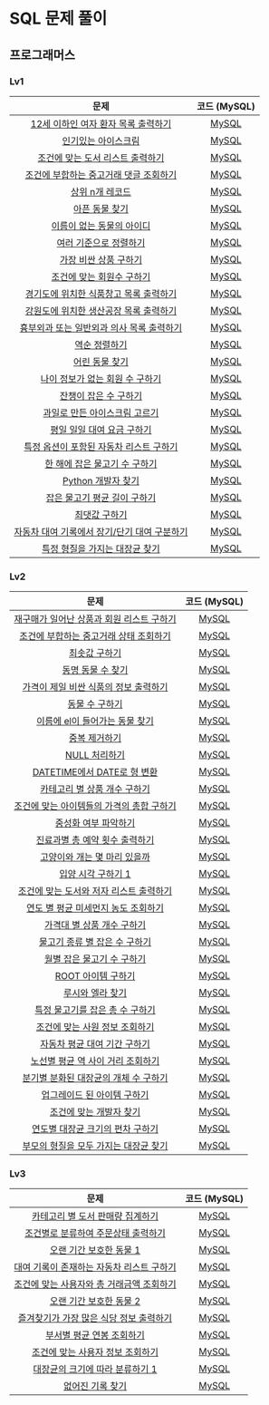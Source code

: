 # SQL 문제 풀이

## 프로그래머스

### Lv1
| 문제 | 코드 (MySQL) |
| :-------------: |:-------------: |
| [12세 이하인 여자 환자 목록 출력하기](https://school.programmers.co.kr/learn/courses/30/lessons/132201) | [MySQL](programmers/Lv1/12세_이하인_여자_환자_목록_출력하기.sql) |
| [인기있는 아이스크림](https://school.programmers.co.kr/learn/courses/30/lessons/133024) | [MySQL](programmers/Lv1/인기있는_아이스크림.sql) |
| [조건에 맞는 도서 리스트 출력하기](https://school.programmers.co.kr/learn/courses/30/lessons/144853) | [MySQL](programmers/Lv1/조건에_맞는_도서_리스트_출력하기.sql) |
| [조건에 부합하는 중고거래 댓글 조회하기](https://school.programmers.co.kr/learn/courses/30/lessons/164673) | [MySQL](programmers/Lv1/조건에_부합하는_중고거래_댓글_조회하기.sql) |
| [상위 n개 레코드](https://school.programmers.co.kr/learn/courses/30/lessons/164673) | [MySQL](programmers/Lv1/상위_n개_레코드.sql) |
| [아픈 동물 찾기](https://school.programmers.co.kr/learn/courses/30/lessons/59036) | [MySQL](programmers/Lv1/아픈_동물_찾기.sql) |
| [이름이 없는 동물의 아이디](https://school.programmers.co.kr/learn/courses/30/lessons/59039) | [MySQL](programmers/Lv1/이름이_없는_동물의_아이디.sql) |
| [여러 기준으로 정렬하기](https://school.programmers.co.kr/learn/courses/30/lessons/59404) | [MySQL](programmers/Lv1/여러_기준으로_정렬하기.sql) |
| [가장 비싼 상품 구하기](https://school.programmers.co.kr/learn/courses/30/lessons/131697) | [MySQL](programmers/Lv1/가장_비싼_상품_구하기.sql) |
| [조건에 맞는 회원수 구하기](https://school.programmers.co.kr/learn/courses/30/lessons/131535) | [MySQL](programmers/Lv1/조건에_맞는_회원수_구하기.sql) |
| [경기도에 위치한 식품창고 목록 출력하기](https://school.programmers.co.kr/learn/courses/30/lessons/131114) | [MySQL](programmers/Lv1/경기도에_위치한_식품창고_목록_출력하기.sql) |
| [강원도에 위치한 생산공장 목록 출력하기](https://school.programmers.co.kr/learn/courses/30/lessons/131112) | [MySQL](programmers/Lv1/강원도에_위치한_생산공장_목록_출력하기.sql) |
| [흉부외과 또는 일반외과 의사 목록 출력하기](https://school.programmers.co.kr/learn/courses/30/lessons/132203) | [MySQL](programmers/Lv1/흉부외과_또는_일반외과_의사_목록_출력하기.sql) |
| [역순 정렬하기](https://school.programmers.co.kr/learn/courses/30/lessons/59035) | [MySQL](programmers/Lv1/역순_정렬하기.sql) |
| [어린 동물 찾기](https://school.programmers.co.kr/learn/courses/30/lessons/59037) | [MySQL](programmers/Lv1/어린_동물_찾기.sql) |
| [나이 정보가 없는 회원 수 구하기](https://school.programmers.co.kr/learn/courses/30/lessons/131528) | [MySQL](programmers/Lv1/나이_정보가_없는_회원_수_구하기.sql) |
| [잔챙이 잡은 수 구하기](https://school.programmers.co.kr/learn/courses/30/lessons/293258) | [MySQL](programmers/Lv1/잔챙이_잡은_수_구하기.sql) |
| [과일로 만든 아이스크림 고르기](https://school.programmers.co.kr/learn/courses/30/lessons/133025) | [MySQL](programmers/Lv1/과일로_만든_아이스크림_고르기.sql) |
| [평일 일일 대여 요금 구하기](https://school.programmers.co.kr/learn/courses/30/lessons/151136) | [MySQL](programmers/Lv1/평일_일일_대여_요금_구하기.sql) |
| [특정 옵션이 포함된 자동차 리스트 구하기](https://school.programmers.co.kr/learn/courses/30/lessons/157343) | [MySQL](programmers/Lv1/특정_옵션이_포함된_자동차_리스트_구하기.sql) |
| [한 해에 잡은 물고기 수 구하기](https://school.programmers.co.kr/learn/courses/30/lessons/298516) | [MySQL](programmers/Lv1/한_해에_잡은_물고기_수_구하기.sql) |
| [Python 개발자 찾기](https://school.programmers.co.kr/learn/courses/30/lessons/276013) | [MySQL](programmers/Lv1/Python_개발자_찾기.sql) |
| [잡은 물고기 평균 길이 구하기](https://school.programmers.co.kr/learn/courses/30/lessons/293259) | [MySQL](programmers/Lv1/잡은_물고기의_평균_길이_구하기.sql) |
| [최댓값 구하기](https://school.programmers.co.kr/learn/courses/30/lessons/59415) | [MySQL](programmers/Lv1/최댓값_구하기.sql) |
| [자동차 대여 기록에서 장기/단기 대여 구분하기](https://school.programmers.co.kr/learn/courses/30/lessons/151138) | [MySQL](programmers/Lv1/자동차_대여_기록에서_장기/단기_대여_구분하기.sql) |
| [특정 형질을 가지는 대장균 찾기](https://school.programmers.co.kr/learn/courses/30/lessons/301646) | [MySQL](programmers/Lv1/특정_형질을_가지는_대장균_찾기.sql) |

### Lv2
| 문제 | 코드 (MySQL) |
| :-------------: |:-------------: |
| [재구매가 일어난 상품과 회원 리스트 구하기](https://school.programmers.co.kr/learn/courses/30/lessons/131536) | [MySQL](programmers/Lv2/재구매가_일어난_상품과_회원_리스트_구하기.sql) |
| [조건에 부합하는 중고거래 상태 조회하기](https://school.programmers.co.kr/learn/courses/30/lessons/164672) | [MySQL](programmers/Lv2/조건에_부합하는_중고거래_상태_조회하기.sql) |
| [최솟값 구하기](https://school.programmers.co.kr/learn/courses/30/lessons/59038) | [MySQL](programmers/Lv2/최솟값_구하기.sql) |
| [동명 동물 수 찾기](https://school.programmers.co.kr/learn/courses/30/lessons/59041) | [MySQL](programmers/Lv2/동명_동물_수_찾기.sql) |
| [가격이 제일 비싼 식품의 정보 출력하기](https://school.programmers.co.kr/learn/courses/30/lessons/131115) | [MySQL](programmers/Lv2/가격이_제일_비싼_식품의_정보_출력하기.sql) |
| [동물 수 구하기](https://school.programmers.co.kr/learn/courses/30/lessons/59406) | [MySQL](programmers/Lv2/동물_수_구하기.sql) |
| [이름에 el이 들어가는 동물 찾기](https://school.programmers.co.kr/learn/courses/30/lessons/59047) | [MySQL](programmers/Lv2/이름에_el이_들어가는_동물_찾기.sql) |
| [중복 제거하기](https://school.programmers.co.kr/learn/courses/30/lessons/59408) | [MySQL](programmers/Lv2/중복_제거하기.sql) |
| [NULL 처리하기](https://school.programmers.co.kr/learn/courses/30/lessons/59410) | [MySQL](programmers/Lv2/NULL_처리하기.sql) |
| [DATETIME에서 DATE로 형 변환](https://school.programmers.co.kr/learn/courses/30/lessons/59414) | [MySQL](programmers/Lv2/DATETIME에서_DATE로_형_변환.sql) |
| [카테고리 별 상품 개수 구하기](https://school.programmers.co.kr/learn/courses/30/lessons/131529) | [MySQL](programmers/Lv2/카테고리_별_상품_개수_구하기.sql) |
| [조건에 맞는 아이템들의 가격의 총합 구하기](https://school.programmers.co.kr/learn/courses/30/lessons/273709) | [MySQL](programmers/Lv2/조건에_맞는_아이템들의_가격의_총합_구하기.sql) |
| [중성화 여부 파악하기](https://school.programmers.co.kr/learn/courses/30/lessons/59409) | [MySQL](programmers/Lv2/중성화_여부_파악하기.sql) |
| [진료과별 총 예약 횟수 출력하기](https://school.programmers.co.kr/learn/courses/30/lessons/132202) | [MySQL](programmers/Lv2/진료과별_총_예약_횟수_출력하기.sql) |
| [고양이와 개는 몇 마리 있을까](https://school.programmers.co.kr/learn/courses/30/lessons/59040) | [MySQL](programmers/Lv2/고양이와_개는_몇_마리_있을까.sql) |
| [입양 시각 구하기 1](https://school.programmers.co.kr/learn/courses/30/lessons/59412) | [MySQL](programmers/Lv2/입양_시각_구하기_1.sql) |
| [조건에 맞는 도서와 저자 리스트 출력하기](https://school.programmers.co.kr/learn/courses/30/lessons/144854) | [MySQL](programmers/Lv2/조건에_맞는_도서와_저자_리스트_출력하기.sql) |
| [연도 별 평균 미세먼지 농도 조회하기](https://school.programmers.co.kr/learn/courses/30/lessons/284530) | [MySQL](programmers/Lv2/연도_별_평균_미세먼지_농도_조회하기.sql) |
| [가격대 별 상품 개수 구하기](https://school.programmers.co.kr/learn/courses/30/lessons/131530) | [MySQL](programmers/Lv2/가격대_별_상품_개수_구하기.sql) |
| [물고기 종류 별 잡은 수 구하기](https://school.programmers.co.kr/learn/courses/30/lessons/293257) | [MySQL](programmers/Lv2/물고기_종류_별_잡은_수_구하기.sql) |
| [월별 잡은 물고기 수 구하기](https://school.programmers.co.kr/learn/courses/30/lessons/293260) | [MySQL](programmers/Lv2/월별_잡은_물고기_수_구하기.sql) |
| [ROOT 아이템 구하기](https://school.programmers.co.kr/learn/courses/30/lessons/273710) | [MySQL](programmers/Lv2/ROOT_아이템_구하기.sql) |
| [루시와 엘라 찾기](https://school.programmers.co.kr/learn/courses/30/lessons/59046) | [MySQL](programmers/Lv2/루시와_엘라_찾기.sql) |
| [특정 물고기를 잡은 총 수 구하기](https://school.programmers.co.kr/learn/courses/30/lessons/298518) | [MySQL](programmers/Lv2/특정_물고기를_잡은_총_수_구하기.sql) |
| [조건에 맞는 사원 정보 조회하기](https://school.programmers.co.kr/learn/courses/30/lessons/284527) | [MySQL](programmers/Lv2/조건에_맞는_사원_정보_조회하기.sql) |
| [자동차 평균 대여 기간 구하기](https://school.programmers.co.kr/learn/courses/30/lessons/157342) | [MySQL](programmers/Lv2/자동차_평균_대여_기간_구하기.sql) |
| [노선별 평균 역 사이 거리 조회하기](https://school.programmers.co.kr/learn/courses/30/lessons/284531) | [MySQL](programmers/Lv2/노선별_평균_역_사이_거리_조회하기.sql) |
| [분기별 분화된 대장균의 개체 수 구하기](https://school.programmers.co.kr/learn/courses/30/lessons/299308) | [MySQL](programmers/Lv2/분기별_분화된_대장균의_개체_수_구하기.sql) |
| [업그레이드 된 아이템 구하기](https://school.programmers.co.kr/learn/courses/30/lessons/273711) | [MySQL](programmers/Lv2/업그레이드_된_아이템_구하기.sql) |
| [조건에 맞는 개발자 찾기](https://school.programmers.co.kr/learn/courses/30/lessons/276034) | [MySQL](programmers/Lv2/조건에_맞는_개발자_찾기.sql) |
| [연도별 대장균 크기의 편차 구하기](https://school.programmers.co.kr/learn/courses/30/lessons/299310) | [MySQL](programmers/Lv2/연도별_대장균_크기의_편차_구하기.sql) |
| [부모의 형질을 모두 가지는 대장균 찾기](https://school.programmers.co.kr/learn/courses/30/lessons/301647) | [MySQL](programmers/Lv2/부모의_형질을_모두_가지는_대장균_찾기.sql) |

### Lv3
| 문제 | 코드 (MySQL) |
| :-------------: |:-------------: |
| [카테고리 별 도서 판매량 집계하기](https://school.programmers.co.kr/learn/courses/30/lessons/144855) | [MySQL](programmers/Lv3/카테고리_별_도서_판매량_집계하기.sql) |
| [조건별로 분류하여 주문상태 출력하기](https://school.programmers.co.kr/learn/courses/30/lessons/131113) | [MySQL](programmers/Lv3/조건별로_분류하여_주문상태_출력하기.sql) |
| [오랜 기간 보호한 동물 1](https://school.programmers.co.kr/learn/courses/30/lessons/59044) | [MySQL](programmers/Lv3/오랜_기간_보호한_동물_1.sql) |
| [대여 기록이 존재하는 자동차 리스트 구하기](https://school.programmers.co.kr/learn/courses/30/lessons/157341) | [MySQL](programmers/Lv3/대여_기록이_존재하는_자동차_리스트_구하기.sql) |
| [조건에 맞는 사용자와 총 거래금액 조회하기](https://school.programmers.co.kr/learn/courses/30/lessons/164668) | [MySQL](programmers/Lv3/조건에_맞는_사용자와_총_거래금액_조회하기.sql) |
| [오랜 기간 보호한 동물 2](https://school.programmers.co.kr/learn/courses/30/lessons/59411) | [MySQL](programmers/Lv3/오랜_기간_보호한_동물_2.sql) |
| [즐겨찾기가 가장 많은 식당 정보 출력하기](https://school.programmers.co.kr/learn/courses/30/lessons/131123) | [MySQL](programmers/Lv3/즐겨찾기가_가장_많은_식당_정보_출력하기.sql) |
| [부서별 평균 연봉 조회하기](https://school.programmers.co.kr/learn/courses/30/lessons/131123) | [MySQL](programmers/Lv3/부서별_평균_연봉_조회하기.sql) |
| [조건에 맞는 사용자 정보 조회하기](https://school.programmers.co.kr/learn/courses/30/lessons/164670) | [MySQL](programmers/Lv3/조건에_맞는_사용자_정보_조회하기.sql) |
| [대장균의 크기에 따라 분류하기 1](https://school.programmers.co.kr/learn/courses/30/lessons/299307) | [MySQL](programmers/Lv3/대장균의_크기에_따라_분류하기_1.sql) |
| [없어진 기록 찾기](https://school.programmers.co.kr/learn/courses/30/lessons/59042) | [MySQL](programmers/Lv3/없어진_기록_찾기.sql) |
